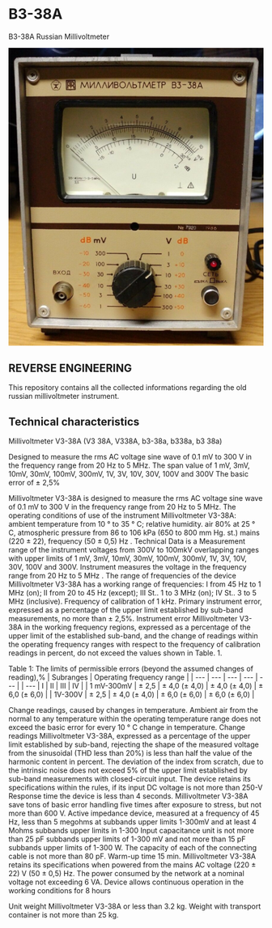 # B3-38A
B3-38A Russian Millivoltmeter

![Photo](rv_doc/B3-38A.png?raw=true "Photo")

REVERSE ENGINEERING
-------------------
This repository contains all the collected informations regarding the old russian millivoltmeter instrument.

Technical characteristics
-------------------------
Millivoltmeter V3-38A (V3 38A, V338A, b3-38a, b338a, b3 38a)

Designed to measure the rms AC voltage sine wave of 0.1 mV to 300 V in the frequency range from 20 Hz to 5 MHz.
The span value of 1 mV, 3mV, 10mV, 30mV, 100mV, 300mV, 1V, 3V, 10V, 30V, 100V and 300V
The basic error of ± 2,5%

Millivoltmeter V3-38A is designed to measure the rms AC voltage sine wave of 0.1 mV to 300 V in the frequency range from 20 Hz to 5 MHz.
The operating conditions of use of the instrument Millivoltmeter V3-38A: ambient temperature from 10 ° to 35 ° C;
relative humidity. air 80% at 25 ° C, atmospheric pressure from 86 to 106 kPa (650 to 800 mm Hg. st.) mains (220 ± 22), frequency (50 ± 0,5) Hz .
Technical Data is a
Measurement range of the instrument voltages from 300V to 100mkV overlapping ranges with upper limits of 1 mV, 3mV, 10mV, 30mV, 100mV, 300mV, 1V, 3V, 10V, 30V, 100V and 300V. Instrument measures the voltage in the frequency range from 20 Hz to 5 MHz .
The range of frequencies of the device Millivoltmeter V3-38A has a working range of frequencies:
I from 45 Hz to 1 MHz (on);
II from 20 to 45 Hz (except);
III St.. 1 to 3 MHz (on);
IV St.. 3 to 5 MHz (inclusive).
Frequency of calibration of 1 kHz. Primary instrument error, expressed as a percentage of the upper limit established by sub-band measurements, no more than ± 2,5%.
Instrument error Millivoltmeter V3-38A in the working frequency regions, expressed as a percentage of the upper limit of the established sub-band, and the change of readings within the operating frequency ranges with respect to the frequency of calibration readings in percent, do not exceed the values ​​shown in Table. 1.

 
Table 1: The limits of permissible errors (beyond the assumed changes of reading),%
| Subranges | Operating frequency range |
| --- | --- | --- | --- | --- |
| --- | I | II | III | IV |
| 1 mV-300mV | ± 2,5 | ± 4,0 (± 4,0) | ± 4,0 (± 4,0) | ± 6,0 (± 6,0) |
| 1V-300V | ± 2,5 | ± 4,0 (± 4,0) | ± 6,0 (± 6,0) | ± 6,0 (± 6,0) |

Change readings, caused by changes in temperature. Ambient air from the normal to any temperature within the operating temperature range does not exceed the basic error for every 10 ° C change in temperature.
Change readings Millivoltmeter V3-38A, expressed as a percentage of the upper limit established by sub-band, rejecting the shape of the measured voltage from the sinusoidal (THD less than 20%) is less than half the value of the harmonic content in percent.
The deviation of the index from scratch, due to the intrinsic noise does not exceed 5% of the upper limit established by sub-band measurements with closed-circuit input.
The device retains its specifications within the rules, if its input DC voltage is not more than 250-V
Response time the device is less than 4 seconds.
Millivoltmeter V3-38A save tons of basic error handling five times after exposure to stress, but not more than 600 V.
Active impedance device, measured at a frequency of 45 Hz, less than 5 megohms at subbands upper limits 1-300mV and at least 4 Mohms subbands upper limits in 1-300
Input capacitance unit is not more than 25 pF subbands upper limits of 1-300 mV and not more than 15 pF subbands upper limits of 1-300 W.
The capacity of each of the connecting cable is not more than 80 pF. Warm-up time 15 min. Millivoltmeter V3-38A retains its specifications when powered from the mains AC voltage (220 ± 22) V (50 ± 0,5) Hz.
The power consumed by the network at a nominal voltage not exceeding 6 VA. Device allows continuous operation in the working conditions for 8 hours

Unit weight Millivoltmeter V3-38A or less than 3.2 kg.
Weight with transport container is not more than 25 kg.